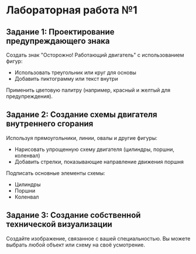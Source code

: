 # Лабораторная работа №1

## Задание 1: Проектирование предупреждающего знака

Создать знак "Осторожно! Работающий двигатель" с использованием фигур:

- Использовать треугольник или круг для основы
- Добавить пиктограмму или текст внутри

Применить цветовую палитру (например, красный и желтый для предупреждения).

## Задание 2: Создание схемы двигателя внутреннего сгорания

Используя прямоугольники, линии, овалы и другие фигуры:

- Нарисовать упрощенную схему двигателя (цилиндры, поршни, коленвал)
- Добавить стрелки, показывающие направление движения поршня

Подписать основные элементы схемы:
- Цилиндры
- Поршни
- Коленвал

## Задание 3: Создание собственной технической визуализации

Создайте изображение, связанное с вашей специальностью. Вы можете выбрать любой объект или схему на своё усмотрение.
